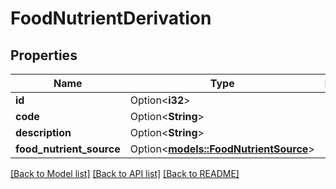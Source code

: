 # FoodNutrientDerivation

## Properties

Name | Type | Description | Notes
------------ | ------------- | ------------- | -------------
**id** | Option<**i32**> |  | [optional]
**code** | Option<**String**> |  | [optional]
**description** | Option<**String**> |  | [optional]
**food_nutrient_source** | Option<[**models::FoodNutrientSource**](FoodNutrientSource.md)> |  | [optional]

[[Back to Model list]](../README.md#documentation-for-models) [[Back to API list]](../README.md#documentation-for-api-endpoints) [[Back to README]](../README.md)


